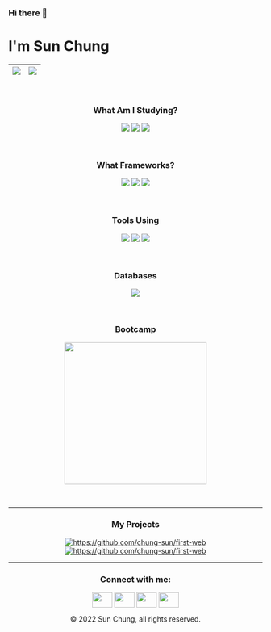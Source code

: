 ### Hi there 👋

# I'm Sun Chung

| <a href="https://github.com/chung-sun/github-readme-stats"><img align="center" src="https://github-readme-stats.vercel.app/api?username=chung-sun&show_icons=true&theme=default&hide_border=true" /></a> | <a href="https://github.com/chung-sun/github-readme-stats"><img align="center" src="https://github-readme-stats.vercel.app/api/top-langs/?username=chung-sun&theme=default&hide_border=true" /></a> |
| ------------- | ------------- |

<br>

<h3 align="center">What Am I Studying?</h3>
<p align="center">
  <img src="https://img.shields.io/badge/HTML5-E34F26?style=for-the-badge&logo=html5&logoColor=white" />
  <img src="https://img.shields.io/badge/CSS3-1572B6?style=for-the-badge&logo=css3&logoColor=white" />
  <img src="https://img.shields.io/badge/JavaScript-323330?style=for-the-badge&logo=javascript&logoColor=F7DF1E" />
</p>

<br>

<h3 align="center">What Frameworks?</h3>
<p align="center">
  <img src="https://img.shields.io/badge/Node.js-339933?style=for-the-badge&logo=nodedotjs&logoColor=white" />
  <img src="https://img.shields.io/badge/React-20232A?style=for-the-badge&logo=react&logoColor=61DAFB" />
  <img src="https://img.shields.io/badge/Bootstrap-563D7C?style=for-the-badge&logo=bootstrap&logoColor=white" />
</p>

<br>

<h3 align="center">Tools Using</h3>
<p align="center">
  <img src="https://img.shields.io/badge/Visual_Studio_Code-0078D4?style=for-the-badge&logo=visual%20studio%20code&logoColor=white" />
  <img src="https://img.shields.io/badge/Atom-66595C?style=for-the-badge&logo=Atom&logoColor=white" />
  <img src="https://img.shields.io/badge/sublime_text-%23575757.svg?&style=for-the-badge&logo=sublime-text&logoColor=important" />
</p>

<br>

<h3 align="center">Databases</h3>
<p align="center">
  <img src="https://img.shields.io/badge/MongoDB-4EA94B?style=for-the-badge&logo=mongodb&logoColor=white" />
</p>

<br>

<h3 align="center">Bootcamp</h3>
<p align="center">
<img width="282" src="https://img.shields.io/static/v1?label=&message=MIT xPRO&color=red" />
</p>

<br>

---

<h3 align="center">My Projects</h3>

<p align="center">
  <a href="https://github.com/chung-sun/first-web">
    <img align="center" src="https://denvercoder1-github-readme-stats.vercel.app/api/pin/?username=chung-sun&repo=first-web&theme=react&bg_color=273849&title_color=F85D7F&icon_color=F8D866&hide_border=true&show_icons=false" alt="https://github.com/chung-sun/first-web" />
  </a>

  <a href="https://github.com/chung-sun/shapes">
    <img align="center" src="https://denvercoder1-github-readme-stats.vercel.app/api/pin/?username=chung-sun&repo=shapes&theme=react&bg_color=273849&title_color=F85D7F&icon_color=F8D866&hide_border=true&show_icons=false" alt="https://github.com/chung-sun/first-web" />
  </a>
</p>

---

<!--
[![Chung's GitHub stats](https://github-readme-stats.vercel.app/api?username=chung-sun&show_icons=true&theme=gruvbox)](https://github.com/chung-sun/github-readme-stats)


[![Top Langs](https://github-readme-stats.vercel.app/api/top-langs/?username=chung-sun&layout=compact&theme=gruvbox)](https://github.com/chung-sun/github-readme-stats)
-->

<h3 align="center">Connect with me:</h3>
<p align="center">
  <a href="your link" target=""><img align="center" src="https://cdn.jsdelivr.net/npm/simple-icons@3.0.1/icons/twitter.svg" alt="" height="30" width="40" /></a>
  <a href="https://linkedin.com/in/sun-chung-964b5a234" target=""><img align="center" src="https://cdn.jsdelivr.net/npm/simple-icons@3.0.1/icons/linkedin.svg" alt="" height="30" width="40" /></a>
  <a href="your link" target=""><img align="center" src="https://cdn.jsdelivr.net/npm/simple-icons@3.0.1/icons/instagram.svg" alt="" height="30" width="40" /></a>
  <a href="your link" target=""><img align="center" src="https://cdn.jsdelivr.net/npm/simple-icons@3.0.1/icons/youtube.svg" alt="" height="30" width="40" /></a>
</p>

<p align="center"> © 2022 Sun Chung, all rights reserved.</p>




<!--
**chung-sun/chung-sun** is a ✨ _special_ ✨ repository because its `README.md` (this file) appears on your GitHub profile.

Here are some ideas to get you started:

- 🔭 I’m currently working on ...
- 🌱 I’m currently learning ...
- 👯 I’m looking to collaborate on ...
- 🤔 I’m looking for help with ...
- 💬 Ask me about ...
- 📫 How to reach me: ...
- 😄 Pronouns: ...
- ⚡ Fun fact: ...
-->
